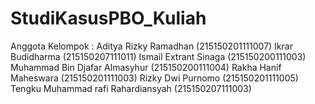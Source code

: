 # StudiKasusPBO_Kuliah

Anggota Kelompok : 
Aditya Rizky Ramadhan 			(215150201111007)
Ikrar Budidharma 				(215150207111011)
Ismail Extrant Sinaga 				(215150200111003)
Muhammad Bin Djafar Almasyhur		(215150200111004)
Rakha Hanif Maheswara			(215150201111003)
Rizky Dwi Purnomo 				(215150201111005)
Tengku Muhammad rafi Rahardiansyah 		(215150207111003)
